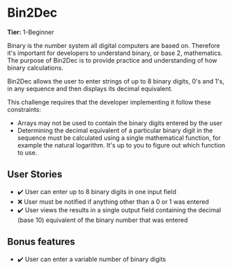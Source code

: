 # Bin2Dec

**Tier:** 1-Beginner

Binary is the number system all digital computers are based on.
Therefore it's important for developers to understand binary, or base 2,
mathematics. The purpose of Bin2Dec is to provide practice and
understanding of how binary calculations.

Bin2Dec allows the user to enter strings of up to 8 binary digits, 0's
and 1's, in any sequence and then displays its decimal equivalent.

This challenge requires that the developer implementing it follow these
constraints:

-   Arrays may not be used to contain the binary digits entered by the user
-   Determining the decimal equivalent of a particular binary digit in the
    sequence must be calculated using a single mathematical function, for
    example the natural logarithm. It's up to you to figure out which function
    to use.

## User Stories

-  ✔️ User can enter up to 8 binary digits in one input field
-  ❌ User must be notified if anything other than a 0 or 1 was entered
-  ✔️ User views the results in a single output field containing the decimal (base 10) equivalent of the binary number that was entered

## Bonus features

-   ✔️ User can enter a variable number of binary digits
